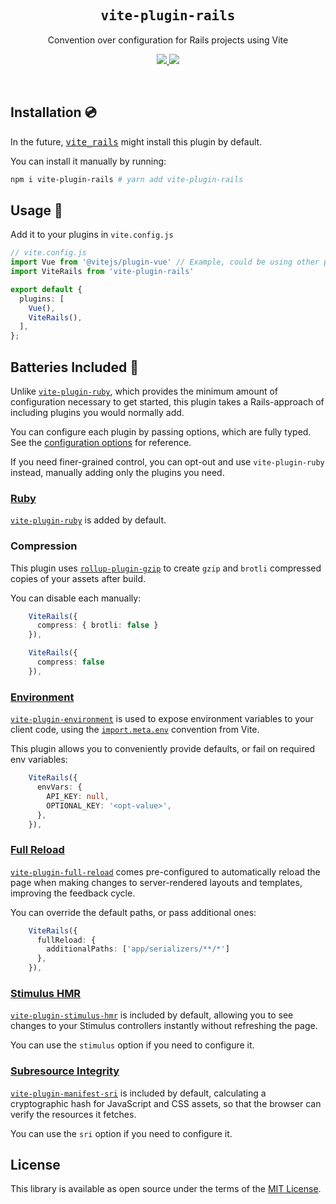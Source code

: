 <h2 align='center'><samp>vite-plugin-rails</samp></h2>

<p align='center'>Convention over configuration for Rails projects using Vite</p>

<p align='center'>
  <a href='https://www.npmjs.com/package/vite-plugin-rails'>
    <img src='https://img.shields.io/npm/v/vite-plugin-rails?color=222&style=flat-square'>
  </a>
  <a href='https://github.com/ElMassimo/vite_ruby/blob/master/LICENSE.txt'>
    <img src='https://img.shields.io/badge/license-MIT-blue.svg'>
  </a>
</p>

<br>

[vite_rails]: https://github.com/ElMassimo/vite_ruby/tree/main/vite_rails
[vite-plugin-ruby]: https://github.com/ElMassimo/vite_ruby/tree/main/vite-plugin-ruby
[configuration options]: https://github.com/ElMassimo/vite_ruby/tree/main/vite-plugin-rails/src/index.ts#L12-L84
[rollup-plugin-gzip]: https://github.com/kryops/rollup-plugin-gzip
[vite-plugin-environment]: https://github.com/ElMassimo/vite-plugin-environment
[vite-plugin-full-reload]: https://github.com/ElMassimo/vite-plugin-full-reload
[vite-plugin-stimulus-hmr]: https://github.com/ElMassimo/vite-plugin-stimulus-hmr
[vite-plugin-manifest-sri]: https://github.com/ElMassimo/vite-plugin-manifest-sri

## Installation 💿

In the future, [<kbd>vite_rails</kbd>][vite_rails] might install this plugin by default.

You can install it manually by running:

```bash
npm i vite-plugin-rails # yarn add vite-plugin-rails
```

## Usage 🚀

Add it to your plugins in `vite.config.js`

```ts
// vite.config.js
import Vue from '@vitejs/plugin-vue' // Example, could be using other plugins.
import ViteRails from 'vite-plugin-rails'

export default {
  plugins: [
    Vue(),
    ViteRails(),
  ],
};
```

## Batteries Included 🔋

Unlike [`vite-plugin-ruby`][vite-plugin-ruby], which provides the minimum amount of configuration necessary to get started, this plugin takes a Rails-approach of including plugins you would normally add.

You can configure each plugin by passing options, which are fully typed. See the [configuration options] for reference.

If you need finer-grained control, you can opt-out and use `vite-plugin-ruby` instead, manually adding only the plugins you need.

### [Ruby][vite-plugin-ruby]

[`vite-plugin-ruby`][vite-plugin-ruby] is added by default.

### Compression

This plugin uses [`rollup-plugin-gzip`][rollup-plugin-gzip] to create `gzip` and `brotli` compressed copies of your assets after build.

You can disable each manually:

```ts
    ViteRails({
      compress: { brotli: false }
    }),
```

```ts
    ViteRails({
      compress: false
    }),
```


### [Environment](https://github.com/ElMassimo/vite-plugin-environment)

[`vite-plugin-environment`][vite-plugin-environment] is used to expose environment variables to your
client code, using the [`import.meta.env`](https://vitejs.dev/guide/env-and-mode.html#env-files) convention from Vite.

This plugin allows you to conveniently provide defaults, or fail on required env variables:

```ts
    ViteRails({
      envVars: {
        API_KEY: null,
        OPTIONAL_KEY: '<opt-value>',
      },
    }),
```

### [Full Reload](https://github.com/ElMassimo/vite-plugin-full-reload)

[`vite-plugin-full-reload`][vite-plugin-full-reload] comes pre-configured to automatically reload the page
when making changes to server-rendered layouts and templates, improving the
feedback cycle.

You can override the default paths, or pass additional ones:

```ts
    ViteRails({
      fullReload: {
        additionalPaths: ['app/serializers/**/*']
      },
    }),
```

### [Stimulus HMR](https://github.com/ElMassimo/vite-plugin-stimulus-hmr)

[`vite-plugin-stimulus-hmr`][vite-plugin-stimulus-hmr] is included by default,
allowing you to see changes to your Stimulus controllers instantly without refreshing the page.

You can use the `stimulus` option if you need to configure it.

### [Subresource Integrity](https://github.com/ElMassimo/vite-plugin-manifest-sri)

[`vite-plugin-manifest-sri`][vite-plugin-manifest-sri] is included by default,
calculating a cryptographic hash for JavaScript and CSS assets, so that the browser
can verify the resources it fetches.

You can use the `sri` option if you need to configure it.

## License

This library is available as open source under the terms of the [MIT License](https://opensource.org/licenses/MIT).
